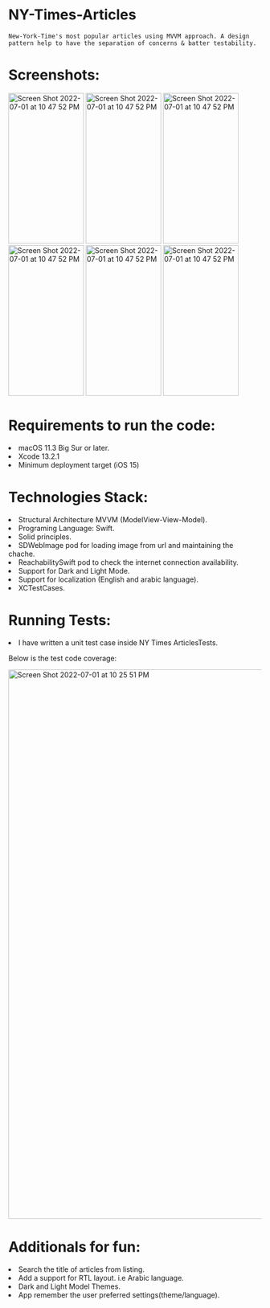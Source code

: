 # NY-Times-Articles
    New-York-Time's most popular articles using MVVM approach. A design pattern help to have the separation of concerns & batter testability.
# Screenshots:
<p float="left">
    <img width="150" height="300" alt="Screen Shot 2022-07-01 at 10 47 52 PM" src="https://user-images.githubusercontent.com/108489888/176949502-7efd3eb0-f9f2-4804-b5f4-15a925dae999.png">
    <img width="150" height="300" alt="Screen Shot 2022-07-01 at 10 47 52 PM" src="https://user-images.githubusercontent.com/108489888/176950784-a6b00a4b-35f6-4ad1-8738-4a8b2aace36b.png">
    <img width="150" height="300" alt="Screen Shot 2022-07-01 at 10 47 52 PM" src="https://user-images.githubusercontent.com/108489888/176951031-4525ada5-01dd-4e84-a1da-3d11acc6615e.png">
    <img width="150" height="300" alt="Screen Shot 2022-07-01 at 10 47 52 PM" src="https://user-images.githubusercontent.com/108489888/176951383-27c240e0-0a14-476e-b26b-40f20f2a4fe4.png">
    <img width="150" height="300" alt="Screen Shot 2022-07-01 at 10 47 52 PM" src="https://user-images.githubusercontent.com/108489888/176951571-5a205494-53ff-4f9c-8646-7bdadcdb2147.png">
    <img width="150" height="300" alt="Screen Shot 2022-07-01 at 10 47 52 PM" src="https://user-images.githubusercontent.com/108489888/176951586-3b1c29b4-0bd9-4b42-8b4d-6681a9489b9a.png">
</p>



# Requirements to run the code:
   <li>macOS 11.3 Big Sur or later.</li>
   <li>Xcode 13.2.1</li>
   <li>Minimum deployment target (iOS 15)</li>
   
# Technologies Stack:
  <li>Structural Architecture MVVM (ModelView-View-Model).</li>
  <li>Programing Language: Swift.</li>
  <li>Solid principles.</li>
  <li>SDWebImage pod for loading image from url and maintaining the chache.</li>
  <li>ReachabilitySwift pod to check the internet connection availability.</li>
  <li>Support for Dark and Light Mode.</li>
  <li>Support for localization (English and arabic language).</li>
  <li>XCTestCases.</li>

# Running Tests:
  <li>I have written a unit test case inside NY Times ArticlesTests.</li>
  
  <p>Below is the test code coverage:</p>
  
<img width="1094" alt="Screen Shot 2022-07-01 at 10 25 51 PM" src="https://user-images.githubusercontent.com/108489888/176949315-97ec08b1-1b3a-4ad3-8dde-27d5ff594453.png">

# Additionals for fun:
  <li>Search the title of articles from listing.</li>
  <li>Add a support for RTL layout. i.e Arabic language.</li>
  <li>Dark and Light Model Themes.</li>
  <li>App remember the user preferred settings(theme/language).</li>


